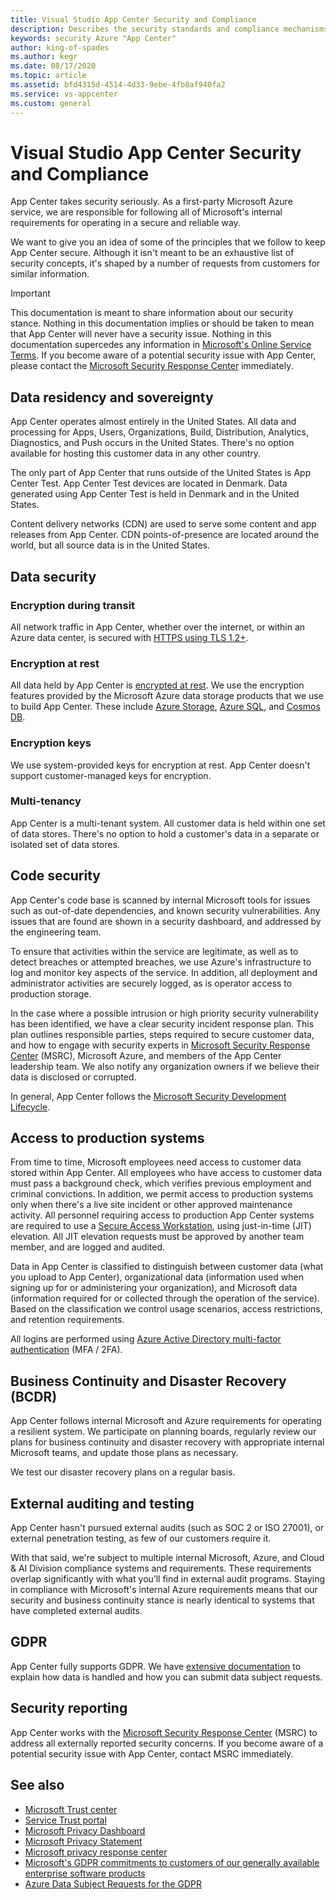 ```yaml
---
title: Visual Studio App Center Security and Compliance
description: Describes the security standards and compliance mechanisms followed by Visual Studio App Center
keywords: security Azure "App Center"
author: king-of-spades
ms.author: kegr
ms.date: 08/17/2020
ms.topic: article
ms.assetid: bfd4315d-4514-4d33-9ebe-4fb8af940fa2
ms.service: vs-appcenter
ms.custom: general
---
```


# Visual Studio App Center Security and Compliance

App Center takes security seriously. As a first-party Microsoft Azure service, we are responsible for following all of Microsoft's internal requirements for operating in a secure and reliable way.

We want to give you an idea of some of the principles that we follow to keep App Center secure. Although it isn't meant to be an exhaustive list of security concepts, it's shaped by a number of requests from customers for similar information.

> [!IMPORTANT]
> This documentation is meant to share information about our security stance. Nothing in this documentation implies or should be taken to mean that App Center  will never have a security issue. Nothing in this documentation supercedes any information in [Microsoft's Online Service Terms](https://www.microsoft.com/licensing/product-licensing/products). If you become aware of a potential security issue with App Center, please contact the [Microsoft Security Response Center](https://www.microsoft.com/msrc) immediately.

## Data residency and sovereignty

App Center operates almost entirely in the United States. All data and processing for Apps, Users, Organizations, Build, Distribution, Analytics, Diagnostics, and Push occurs in the United States. There's no option available for hosting this customer data in any other country.

The only part of App Center that runs outside of the United States is App Center Test. App Center Test devices are located in Denmark. Data generated using App Center Test is held in Denmark and in the United States.

Content delivery networks (CDN) are used to serve some content and app releases from App Center. CDN points-of-presence are located around the world, but all source data is in the United States.

## Data security

### Encryption during transit

All network traffic in App Center, whether over the internet, or within an Azure data center, is secured with [HTTPS using TLS 1.2+](https://azure.microsoft.com/updates/azuretls12/).

### Encryption at rest

All data held by App Center is [encrypted at rest](https://docs.microsoft.com/azure/security/fundamentals/encryption-overview). We use the encryption features provided by the Microsoft Azure data storage products that we use to build App Center. These include [Azure Storage](https://docs.microsoft.com/azure/storage/common/storage-service-encryption), [Azure SQL](https://docs.microsoft.com/azure/azure-sql/database/security-overview#information-protection-and-encryption), and [Cosmos DB](https://docs.microsoft.com/azure/cosmos-db/database-encryption-at-rest).

### Encryption keys

We use system-provided keys for encryption at rest. App Center doesn't support customer-managed keys for encryption.

### Multi-tenancy

App Center is a multi-tenant system. All customer data is held within one set of data stores. There's no option to hold a customer's data in a separate or isolated set of data stores.

## Code security

App Center's code base is scanned by internal Microsoft tools for issues such as out-of-date dependencies, and known security vulnerabilities. Any issues that are found are shown in a security dashboard, and addressed by the engineering team.

To ensure that activities within the service are legitimate, as well as to detect breaches or attempted breaches, we use Azure's infrastructure to log and monitor key aspects of the service. In addition, all deployment and administrator activities are securely logged, as is operator access to production storage.

In the case where a possible intrusion or high priority security vulnerability has been identified, we have a clear security incident response plan. This plan outlines responsible parties, steps required to secure customer data, and how to engage with security experts in [Microsoft Security Response Center](https://www.microsoft.com/msrc) (MSRC), Microsoft Azure, and members of the App Center leadership team. We also notify any organization owners if we believe their data is disclosed or corrupted.

In general, App Center follows the [Microsoft Security Development Lifecycle](https://www.microsoft.com/securityengineering/sdl).

## Access to production systems

From time to time, Microsoft employees need access to customer data stored within App Center. All employees who have access to customer data must pass a background check, which verifies previous employment and criminal convictions. In addition, we permit access to production systems only when there's a live site incident or other approved maintenance activity. All personnel requiring access to production App Center systems are required to use a [Secure Access Workstation](https://docs.microsoft.com/windows-server/identity/securing-privileged-access/privileged-access-workstations), using just-in-time (JIT) elevation. All JIT elevation requests must be approved by another team member, and are logged and audited.

Data in App Center is classified to distinguish between customer data (what you upload to App Center), organizational data (information used when signing up for or administering your organization), and Microsoft data (information required for or collected through the operation of the service). Based on the classification we control usage scenarios, access restrictions, and retention requirements.

All logins are performed using [Azure Active Directory multi-factor authentication](https://docs.microsoft.com/azure/active-directory/authentication/concept-mfa-howitworks) (MFA / 2FA).

## Business Continuity and Disaster Recovery (BCDR)

App Center follows internal Microsoft and Azure requirements for operating a resilient system. We participate on planning boards, regularly review our plans for business continuity and disaster recovery with appropriate internal Microsoft teams, and update those plans as necessary.

We test our disaster recovery plans on a regular basis.

## External auditing and testing

App Center hasn't pursued external audits (such as SOC 2 or ISO 27001), or external penetration testing, as few of our customers require it.

With that said, we're subject to multiple internal Microsoft, Azure, and Cloud & AI Division compliance systems and requirements. These requirements overlap significantly with what you’ll find in external audit programs. Staying in compliance with Microsoft's internal Azure requirements means that our security and business continuity stance is nearly identical to systems that have completed external audits.

## GDPR

App Center fully supports GDPR. We have [extensive documentation](https://docs.microsoft.com/appcenter/gdpr/) to explain how data is handled and how you can submit data subject requests.

## Security reporting

App Center works with the [Microsoft Security Response Center](https://www.microsoft.com/msrc) (MSRC) to address all externally reported security concerns. If you become aware of a potential security issue with App Center, contact MSRC immediately.

## See also

- [Microsoft Trust center](https://www.microsoft.com/trust-center/privacy/gdpr-overview)
- [Service Trust portal](https://servicetrust.microsoft.com/ViewPage/GDPRGetStarted)
- [Microsoft Privacy Dashboard](https://account.microsoft.com/privacy)
- [Microsoft Privacy Statement](https://privacy.microsoft.com/privacystatement)
- [Microsoft privacy response center](https://aka.ms/userprivacysite)
- [Microsoft's GDPR commitments to customers of our generally available enterprise software products](https://docs.microsoft.com/legal/gdpr)
- [Azure Data Subject Requests for the GDPR](https://docs.microsoft.com/microsoft-365/compliance/gdpr-dsr-azure)

